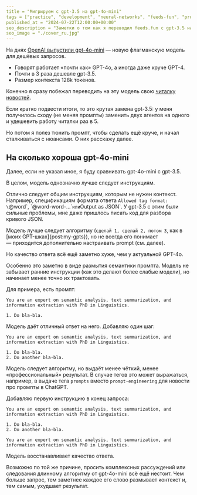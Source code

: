 ```yaml
---
title = "Мигрируем с gpt-3.5 на gpt-4o-mini"
tags = ["practice", "development", "neural-networks", "feeds-fun", "prompt-engineering"]
published_at = "2024-07-22T12:00:00+00:00"
seo_description = "Заметки о том как я переводил feeds.fun с gpt-3.5 на gpt-4o-mini."
seo_image = "./cover_ru.jpg"
---
```


На днях [OpenAI выпустили gpt-4o-mini](https://openai.com/index/gpt-4o-mini-advancing-cost-efficient-intelligence/) — новую флагманскую модель для дешёвых запросов.

- Говорят работает «почти как» GPT-4o, а иногда даже круче GPT-4.
- Почти в 3 раза дешевле gpt-3.5.
- Размер контекста 128k токенов.

Конечно я сразу побежал переводить на эту модель свою [читалку новостей](https://feeds.fun).

Если кратко подвести итоги, то это крутая замена gpt-3.5: у меня получилось сходу (не меняя промпты) заменить двух агентов на одного и удешевить работу читалки раз в 5.

Но потом я полез тюнить промпт, чтобы сделать ещё круче, и начал сталкиваться с нюансами. О них расскажу далее.

## На сколько хороша gpt-4o-mini

Далее, если не указал иное, я буду сравнивать gpt-4o-mini с gpt-3.5.

В целом, модель однозначно лучше следует инструкциям.

Отлично следует общим инструкциям, которым не нужен контекст. Например, спецификациям формата ответа `Allowed tag format: \`@word\`, \`@word-word-...\`` или `Output as JSON`. У gpt-3.5 с этим были сильные проблемы, мне даже пришлось писать код для разбора кривого JSON.

Модель лучше следует алгоритму (`сделай 1, сделай 2, потом 3`, как в [моих GPT-шках]{post:my-gpts}), но не всегда его понимает — приходится дополнительно настраивать prompt (см. далее).

Но качество ответа всё ещё заметно хуже, чем у актуальной GPT-4o.

Особенно это заметно в виде размытия семантики промпта. Модель не забывает ранние инструкции (как это делают более слабые модели), но начинает менее точно их трактовать.

Для примера, есть промпт:

```
You are an expert on semantic analysis, text summarization, and information extraction with PhD in Linguistics.

1. Do bla-bla.
```

Модель даёт отличный ответ на него. Добавляю один шаг:

```
You are an expert on semantic analysis, text summarization, and information extraction with PhD in Linguistics.

1. Do bla-bla.
2. Do another bla-bla.
```

Модель следует алгоритму, но выдаёт менее чёткий, менее «профессиональный» результат. В случае тегов это может выражаться, например, в выдаче тега `prompts` вместо `prompt-engineering` для новости про промпты в ChatGPT.

Добавляю первую инструкцию в конец запроса:

```
You are an expert on semantic analysis, text summarization, and information extraction with PhD in Linguistics.

1. Do bla-bla.
2. Do another bla-bla.

You are an expert on semantic analysis, text summarization, and information extraction with PhD in Linguistics.
```

Модель восстанавливает качество ответа.

Возможно по той же причине, просить комплексных рассуждений или следования длинному алгоритму от gpt-4o-mini всё ещё нестоит. Чем больше запрос, тем заметнее каждое его слово размывает контекст и, тем самым, ухудшает результат.
